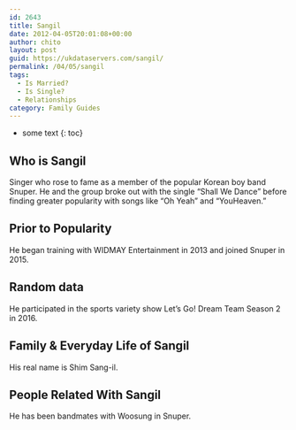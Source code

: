 ```yaml
---
id: 2643
title: Sangil
date: 2012-04-05T20:01:08+00:00
author: chito
layout: post
guid: https://ukdataservers.com/sangil/
permalink: /04/05/sangil
tags:
  - Is Married?
  - Is Single?
  - Relationships
category: Family Guides
---
```


* some text
{: toc}
          
          
## Who is  Sangil
                  
                  
                  
Singer who rose to fame as a member of the popular Korean boy band Snuper. He and the group broke out with the single &#8220;Shall We Dance&#8221; before finding greater popularity with songs like &#8220;Oh Yeah&#8221; and &#8220;YouHeaven.&#8221;
                  
                
                
                
## Prior to Popularity 
                  
                  
                  
He began training with WIDMAY Entertainment in 2013 and joined Snuper in 2015.
                  
                
                
                
## Random data 
                  
                  
                  
He participated in the sports variety show Let&#8217;s Go! Dream Team Season 2 in 2016.
                  
                
                
                
## Family & Everyday Life of Sangil
                  
                  
                  
His real name is Shim Sang-il.
                  
                
                
                
## People Related With  Sangil
                  
                  
                  
He has been bandmates with Woosung in Snuper.
                  
                
              
            
          
          
          
    
    
  
